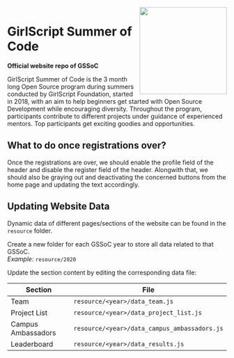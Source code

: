 <img align="right" width="200" height="200" src="images/favicon/favicon.png">

# GirlScript Summer of Code

**Official website repo of GSSoC**

GirlScript Summer of Code is the 3 month long Open Source program during summers conducted by GirlScript Foundation, started in 2018, with an aim to help beginners get started with Open Source Development while encouraging diversity. Throughout the program, participants contribute to different projects under guidance of experienced mentors. Top participants get exciting goodies and opportunities.

## What to do once registrations over?

Once the registrations are over, we should enable the profile field of the header and disable the register field of the header. Alongwith that, we should also be graying out and deactivating the concerned buttons from the home page and updating the text accordingly.

## Updating Website Data

Dynamic data of different pages/sections of the website can be found in the `resource` folder.

Create a new folder for each GSSoC year to store all data related to that GSSoC.  
*Example:* `resource/2020`

Update the section content by editing the corresponding data file:

| Section | File |
| --- | --- |
| Team | `resource/<year>/data_team.js` |
| Project List | `resource/<year>/data_project_list.js` |
| Campus Ambassadors | `resource/<year>/data_campus_ambassadors.js` |
| Leaderboard | `resource/<year>/data_results.js` |
